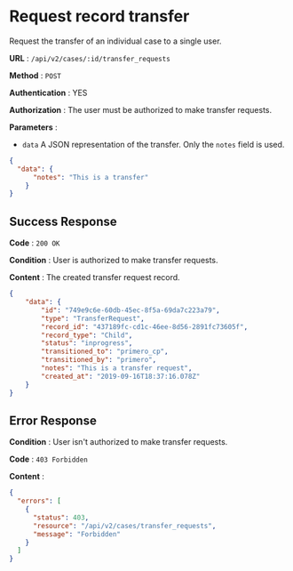 # Request record transfer

Request the transfer of an individual case to a single user.

**URL** : `/api/v2/cases/:id/transfer_requests`

**Method** : `POST`

**Authentication** : YES

**Authorization** : The user must be authorized to make transfer requests.

**Parameters** : 

* `data` A JSON representation of the transfer. Only the `notes` field is used.
```json
{
  "data": {
      "notes": "This is a transfer"
    }
}
```

## Success Response

**Code** : `200 OK`

**Condition** : User is authorized to make transfer requests. 


**Content** : The created transfer request record.

```json
{
    "data": {
        "id": "749e9c6e-60db-45ec-8f5a-69da7c223a79",
        "type": "TransferRequest",
        "record_id": "437189fc-cd1c-46ee-8d56-2891fc73605f",
        "record_type": "Child",
        "status": "inprogress",
        "transitioned_to": "primero_cp",
        "transitioned_by": "primero",
        "notes": "This is a transfer request",
        "created_at": "2019-09-16T18:37:16.078Z"
    }
}

```

## Error Response

**Condition** : User isn't authorized to make transfer requests. 

**Code** : `403 Forbidden`

**Content** :

```json
{
  "errors": [
    {
      "status": 403,
      "resource": "/api/v2/cases/transfer_requests",
      "message": "Forbidden"
    }
  ]
}
```